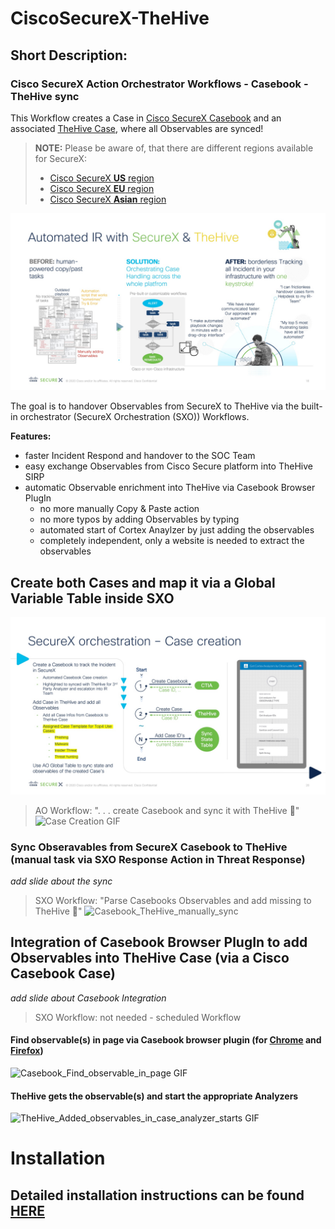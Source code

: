 # CiscoSecureX-TheHive
## Short Description:
### Cisco SecureX Action Orchestrator Workflows - Casebook - TheHive sync
This Workflow creates a Case in [Cisco SecureX Casebook](https://securex.eu.security.cisco.com/help/casebook-app) and an associated [TheHive Case](https://github.com/TheHive-Project/TheHiveDocs), where all Observables are synced!

> **NOTE:**
> Please be aware of, that there are different regions available for SecureX:
> * [Cisco SecureX **US** region](https://securex.us.security.cisco.com/help/casebook-app)
> * [Cisco SecureX **EU** region](https://securex.eu.security.cisco.com/help/casebook-app)
> * [Cisco SecureX **Asian** region](https://securex.apjc.security.cisco.com/help/casebook-app)


![Automated_IR_with_SecureX___TheHive](/IMAGES/Automated_IR_with_SecureX___TheHive.jpg)

The goal is to handover Observables from SecureX to TheHive via the built-in orchestrator (SecureX Orchestration (SXO)) Workflows.

**Features:**
* faster Incident Respond and handover to the SOC Team
* easy exchange Observables from Cisco Secure platform into TheHive SIRP
* automatic Observable enrichment into TheHive via Casebook Browser PlugIn
  * no more manually Copy & Paste action
  * no more typos by adding Observables by typing 
  * automated start of Cortex Anaylzer by just adding the observables
  * completely independent, only a website is needed to extract the observables

## Create both Cases and map it via a Global Variable Table inside SXO
![SecureX orchestration](/IMAGES/SecureX_AO___Case_creation.jpg)
  
> AO Workflow: ". . . create Casebook and sync it with TheHive 🐝"
![Case Creation GIF](/IMAGES/Case_Creation.gif)


### Sync Obseravables from SecureX Casebook to TheHive (manual task via SXO Response Action in Threat Response)
*add slide about the sync*

> SXO Workflow: "Parse Casebooks Observables and add missing to TheHive 🧩"
![Casebook_TheHive_manually_sync](/IMAGES/Casebook_TheHive_manually_sync.gif)


## Integration of Casebook Browser PlugIn to add Observables into TheHive Case (via a Cisco Casebook Case)
*add slide about Casebook Integration*

> SXO Workflow: not needed - scheduled Workflow 

#### Find observable(s) in page via Casebook  browser plugin (for [Chrome](https://chrome.google.com/webstore/detail/cisco-threat-response-cas/himjbijchjdfcpnihaajckmjlignpkmh) and [Firefox](https://addons.mozilla.org/en-US/firefox/addon/cisco-threat-response-casebook/))
![Casebook_Find_observable_in_page GIF](/IMAGES/Casebook_Find_observable_in_page.gif)

#### TheHive gets the observable(s) and start the appropriate Analyzers
![TheHive_Added_observables_in_case_analyzer_starts GIF](/IMAGES/TheHive_Added_observables_in_case_analyzer_starts.gif)

# Installation
## Detailed installation instructions can be found [HERE](https://github.com/P0nt05/dragonfly/main/INSTALL.md)
